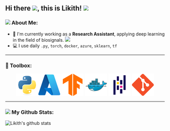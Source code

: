 ## Hi there <img src="https://raw.githubusercontent.com/MartinHeinz/MartinHeinz/master/wave.gif" width="30px">, this is Likith! <img src="https://media.giphy.com/media/mGcNjsfWAjY5AEZNw6/giphy.gif" width="50"></h2>

<!-- ![](https://camo.githubusercontent.com/992babdffd8c74a1502de375fbdf7e4d54773242/68747470733a2f2f6d656469612e67697068792e636f6d2f6d656469612f53576f536b4e36447854737a71494b4571762f67697068792e676966) -->

### <img src="https://github.com/TheDudeThatCode/TheDudeThatCode/blob/master/Assets/Developer.gif" width="45px"> About Me:
- 🏦 I'm currently working as a **Research Assistant**, applying deep learning in the field of biosignals. 
      <img src="https://media.giphy.com/media/WUlplcMpOCEmTGBtBW/giphy.gif" width="30">
- 💻 I use daily `.py`, `torch`, `docker`, `azure`, `sklearn`, `tf`

---

### 🧰 Toolbox:

<p align="center">
<img src="https://github.com/devicons/devicon/blob/master/icons/python/python-original.svg" width="70"><img src="https://github.com/devicons/devicon/blob/master/icons/azure/azure-original.svg" width="70">
<img src="https://github.com/devicons/devicon/blob/master/icons/tensorflow/tensorflow-original.svg" width="70">
<img src="https://github.com/devicons/devicon/blob/master/icons/docker/docker-original.svg" width="70">
<img src="https://github.com/devicons/devicon/blob/master/icons/pandas/pandas-original.svg" width="70">
<img src="https://github.com/devicons/devicon/blob/master/icons/git/git-original.svg" width="70">

</p>

---

### <img src='https://media1.giphy.com/media/du3J3cXyzhj75IOgvA/giphy.gif?cid=ecf05e47x2g034i9pzwtzzsd3xgg2w9nr94t4tflbbgo3008&rid=giphy.gif' width='25px'> My Github Stats:
![Likith's github stats](https://github-readme-stats.vercel.app/api?username=likith012&show_icons=true&title_color=ffc857&icon_color=8ac926&text_color=daf7dc&bg_color=151515&hide=issues&count_private=true&include_all_commits=true)

